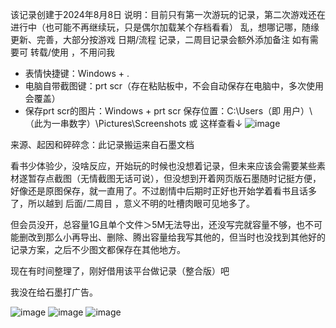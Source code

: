 该记录创建于2024年8月8日
说明：目前只有第一次游玩的记录，第二次游戏还在进行中（也可能不再继续玩，只是偶尔加载某个存档看看）
乱，想哪记哪，随缘更新、完善，大部分按游戏 日期/流程 记录，二周目记录会额外添加备注
如有需要可 转载/使用 ，不用问我

- 表情快捷键：Windows + .
- 电脑自带截图键：prt scr（存在粘贴板中，不会自动保存在电脑中，多次使用会覆盖）
- 保存prt scr的图片：Windows + prt scr
保存位置：C:\Users（即 用户）\（此为一串数字）\Pictures\Screenshots  或 这样查看↓
![image](https://github.com/user-attachments/assets/01825f12-434f-4729-a159-906507d329eb)


来源、起因和碎碎念：此记录搬运来自石墨文档

看书少体验少，没啥反应，开始玩的时候也没想着记录，但未来应该会需要某些素材遂暂存点截图（无情截图无话可说），但没想到开着网页版石墨随时记挺方便，好像还是原图保存，就一直用了。不过剧情中后期时正好也开始学着看书且话多了，所以越到 后面/二周目 ，意义不明的吐槽肉眼可见地多了。

但会员没开，总容量1G且单个文件＞5M无法导出，还没写完就容量不够，也不可能删改到那么小再导出、删除、腾出容量给我写其他的，但当时也没找到其他好的记录方案，之后不少图文都保存在其他地方。

现在有时间整理了，刚好借用该平台做记录（整合版）吧

我没在给石墨打广告。

![image](https://github.com/user-attachments/assets/f5046329-b70e-4042-b054-b2baac9be498)
![image](https://github.com/user-attachments/assets/82cf40fc-f2fa-4bc7-a587-87765f2d9545)
![image](https://github.com/user-attachments/assets/b689d25e-df94-4dfa-91bc-02d009f22e9a)
